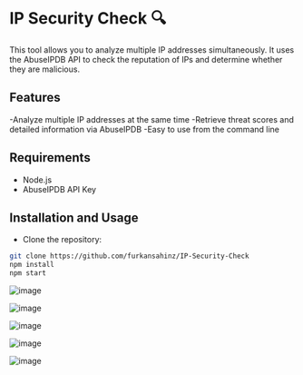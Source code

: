# IP Security Check 🔍
This tool allows you to analyze multiple IP addresses simultaneously. It uses the AbuseIPDB API to check the reputation of IPs and determine whether they are malicious.

## Features
-Analyze multiple IP addresses at the same time
-Retrieve threat scores and detailed information via AbuseIPDB
-Easy to use from the command line

## Requirements
- Node.js
- AbuseIPDB API Key

## Installation and Usage
- Clone the repository:

```bash
git clone https://github.com/furkansahinz/IP-Security-Check
npm install
npm start
````
![image](https://github.com/user-attachments/assets/6e9d1413-7645-4a5d-9c8a-f095544bde05)

![image](https://github.com/user-attachments/assets/7701bda9-9f47-43bc-9e00-07717de15010)

![image](https://github.com/user-attachments/assets/de78a793-2c5f-414c-801d-512d5e015135)

![image](https://github.com/user-attachments/assets/0e26bd5d-7595-4e6a-9327-16529cd921ec)

![image](https://github.com/user-attachments/assets/cfb8267d-247c-4971-999f-e2dc5290c0b8)
